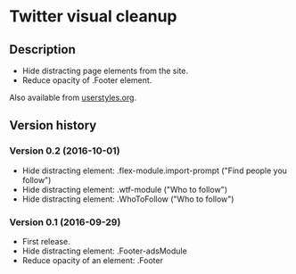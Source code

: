 # Twitter visual cleanup

## Description

- Hide distracting page elements from the site.
- Reduce opacity of .Footer element.

Also available from [userstyles.org](https://userstyles.org/styles/133249/twitter-visual-cleanup).


## Version history

### Version 0.2 (2016-10-01)
- Hide distracting element: .flex-module.import-prompt ("Find people you follow")
- Hide distracting element: .wtf-module ("Who to follow")
- Hide distracting element: .WhoToFollow ("Who to follow")

### Version 0.1 (2016-09-29)
- First release.
- Hide distracting element: .Footer-adsModule
- Reduce opacity of an element: .Footer
